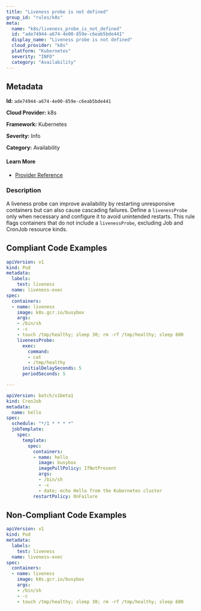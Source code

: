 ```yaml
---
title: "Liveness probe is not defined"
group_id: "rules/k8s"
meta:
  name: "k8s/liveness_probe_is_not_defined"
  id: "ade74944-a674-4e00-859e-c6eab5bde441"
  display_name: "Liveness probe is not defined"
  cloud_provider: "k8s"
  platform: "Kubernetes"
  severity: "INFO"
  category: "Availability"
---
```

## Metadata

**Id:** `ade74944-a674-4e00-859e-c6eab5bde441`

**Cloud Provider:** k8s

**Framework:** Kubernetes

**Severity:** Info

**Category:** Availability

#### Learn More

 - [Provider Reference](https://kubernetes.io/docs/concepts/workloads/pods/pod-lifecycle/#when-should-you-use-a-liveness-probe)

### Description

 A liveness probe can improve availability by restarting unresponsive containers but can also cause cascading failures. Define a `livenessProbe` only when necessary and configure it to avoid unintended restarts. This rule flags containers that do not include a `livenessProbe`, excluding Job and CronJob resource kinds.


## Compliant Code Examples
```yaml
apiVersion: v1
kind: Pod
metadata:
  labels:
    test: liveness
  name: liveness-exec
spec:
  containers:
  - name: liveness
    image: k8s.gcr.io/busybox
    args:
    - /bin/sh
    - -c
    - touch /tmp/healthy; sleep 30; rm -rf /tmp/healthy; sleep 600
    livenessProbe:
      exec:
        command:
        - cat
        - /tmp/healthy
      initialDelaySeconds: 5
      periodSeconds: 5

---

apiVersion: batch/v1beta1
kind: CronJob
metadata:
  name: hello
spec:
  schedule: "*/1 * * * *"
  jobTemplate:
    spec:
      template:
        spec:
          containers:
          - name: hello
            image: busybox
            imagePullPolicy: IfNotPresent
            args:
            - /bin/sh
            - -c
            - date; echo Hello from the Kubernetes cluster
          restartPolicy: OnFailure
```
## Non-Compliant Code Examples
```yaml
apiVersion: v1
kind: Pod
metadata:
  labels:
    test: liveness
  name: liveness-exec
spec:
  containers:
  - name: liveness
    image: k8s.gcr.io/busybox
    args:
    - /bin/sh
    - -c
    - touch /tmp/healthy; sleep 30; rm -rf /tmp/healthy; sleep 600

```